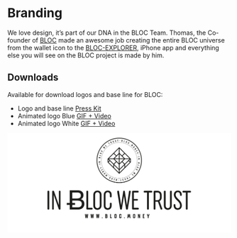 # **Branding**

We love design, it’s part of our DNA in the BLOC Team. Thomas, the Co-founder of [BLOC](https://bloc.money) made an awesome job creating the entire BLOC universe from the wallet icon to the [BLOC-EXPLORER](https://bloc-explorer.com), iPhone app and everything else you will see on the BLOC project is made by him.

## **Downloads**

Available for download logos and base line for BLOC:

- Logo and base line [Press Kit](images/branding/PRESS_KIT.zip)
- Animated logo Blue [GIF + Video](images/branding/BLOC_animated_BLUE.zip)
- Animated logo White [GIF + Video](images/branding/BLOC_animated_WHITE.zip)

[![IN BLOC WE TRUST](images/bloc-logo-intro.png)](https://bloc.money)